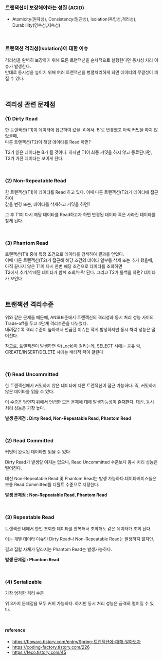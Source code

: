### 트랜잭션이 보장해야하는 성질 (ACID)
- Atomicity(원자성), Consistency(일관성), Isolation(독립성,격리성), Durablility(영속성,지속성)

<br>

### 트랜잭션 격리성(Isolation)에 대한 이슈

격리성을 완벽히 보장하기 위해 모든 트랜잭션을 순차적으로 실행한다면 동시성 처리 이슈가 발생한다.    
반대로 동시성을 높이기 위해 여러 트랜잭션을 병렬처리하게 되면 데이터의 무결성이 깨질 수 있다.

<br>

## 격리성 관련 문제점

### (1) Dirty Read

  한 트랜잭션(T1)이 데이타에 접근하여 값을 'A'에서 'B'로 변경했고 아직 커밋을 하지 않았을때,   
  다른 트랜잭션(T2)이 해당 데이타를 Read 하면?   

  T2가 읽은 데이타는 B가 될 것이다. 하지만 T1이 최종 커밋을 하지 않고 종료된다면, T2가 가진 데이타는 꼬이게 된다.

<br>

### (2) Non-Repeatable Read

  한 트랜잭션(T1)이 데이타를 Read 하고 있다. 이때 다른 트랜잭션(T2)가 데이타에 접근하여   
  값을 변경 또는, 데이타를 삭제하고 커밋을 하면?   

  그 후 T1이 다시 해당 데이타를 Read하고자 하면 변경된 데이타 혹은 사라진 데이타를 찾게 된다.

<br>

### (3) Phantom Read

  트랜잭션(T1) 중에 특정 조건으로 데이타를 검색하여 결과를 얻었다.   
  이때 다른 트랜잭션(T2)가 접근해 해당 조건의 데이타 일부를 삭제 또는 추가 했을때, 
  아직 끝나지 않은 T1이 다시 한번 해당 조건으로 데이타를 조회하면    
  T2에서 추가/삭제된 데이타가 함께 조회/누락 된다. 그리고 T2가 롤백을 하면? 데이타가 꼬인다

<br>


## 트랜잭션 격리수준   

  위와 같은 문제들 때문에, ANSI표준에서 트랜잭션의 격리성과 동시 처리 성능 사이의 Trade-off를 두고 4단계 격리수준을 나누었다.  
  내려갈수록 격리 수준이 높아져서 언급된 이슈는 적게 발생하지만 동시 처리 성능은 떨어진다.

  참고로, 트랜잭션이 발생하면 락(Lock)이 걸리는데, SELECT 시에는 공유 락,  CREATE/INSERT/DELETE 시에는 배타적 락이 걸린다

  <br>

  ### (1) Read Uncommitted

  한 트랜잭션에서 커밋하지 않은 데이타에 다른 트랜잭션이 접근 가능하다. 즉, 커밋하지 않은 데이타를 읽을 수 있다.

  이 수준은 당연히 위에서 언급한 모든 문제에 대해 발생가능성이 존재한다. 대신, 동시 처리 성능은 가장 높다.

  **발생 문제점 : Dirty Read, Non-Repeatable Read, Phantom Read**

  <br>

  ### (2) Read Committed

  커밋이 완료된 데이타만 읽을 수 있다.

  Dirty Read가 발생할 여지는 없으나, Read Uncommitted 수준보다 동시 처리 성능은 떨어진다.  

  대신 Non-Repeatable Read 및 Phantom Read는 발생 가능하다.데이타베이스들은 보통 Read Committed를 디폴트 수준으로 지정한다.

  **발생 문제점 : Non-Repeatable Read, Phantom Read**

  <br>

  ### (3) Repeatable Read

  트랜잭션 내에서 한번 조회한 데이타를 반복해서 조회해도 같은 데이타가 조회 된다

  이는 개별 데이타 이슈인 Dirty Read나 Non-Repeatable Read는 발생하지 않지만, 

  결과 집합 자체가 달라지는 Phantom Read는 발생가능하다.

  **발생 문제점 : Phantom Read**

  <br>

  ### (4) Serializable

  가장 엄격한 격리 수준

  위 3가지 문제점을 모두 커버 가능하다. 하지만 동시 처리 성능은 급격히 떨어질 수 있다.


<br>

#### reference 

+ https://flowarc.tistory.com/entry/Spring-트랜잭션에-대해-알아보자
+ https://coding-factory.tistory.com/226
+ https://feco.tistory.com/45